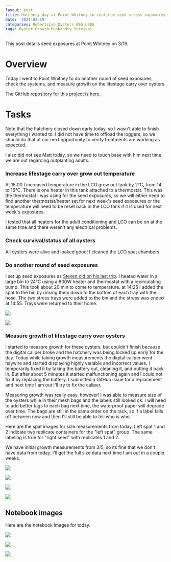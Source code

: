 ```yaml
---
layout: post
title: Hatchery day at Point Whitney to continue seed stress exposures 
date: '2024-03-19'
categories: RobertsLab_Oysters WSG_USDA
tags: Oyster Growth Husbandry Survival
---
```


This post details seed exposures at Point Whitney on 3/19. 

# Overview

Today I went to Point Whitney to do another round of seed exposures, check the systems, and measure growth on the lifestage carry over oysters. 

The GitHub [repository for this project is here](https://github.com/RobertsLab/project-gigas-carryover/tree/main/lifestage_carryover).  

# Tasks 

Note that the hatchery closed down early today, so I wasn't able to finish everything I wanted to. I did not have time to offload the loggers, so we should do that at our next opportunity to verify treatments are working as expected.  

I also did not see Matt today, so we need to touch base with him next time we are out regarding outplanting adults.  

### Increase lifestage carry over grow out temperature 

At 15:00 I increased temperature in the LCO grow out tank by 2°C, from 14 to 16°C. There is one heater in this tank attached to a thermostat. This was the thermostat I was using for the seed exposures, so we will either need to find another thermostat/heater set for next week's seed exposures or the temperature will need to be reset back in the LCO tank if it is used for next week's exposures. 

I tested that all heaters for the adult conditioning and LCO can be on at the same time and there weren't any electrical problems.  

### Check survival/status of all oysters 

All oysters were alive and looked good! I cleaned the LCO spat chambers. 

### Do another round of seed exposures 

I set up seed exposures as [Steven did on his last trip](https://sr320.github.io/tumbling-oysters/posts/sr320-11/). I heated water in a large bin to 24°C using a 800W heater and thermostat with a recirculating pump. This took about 20 min to come to temperature. at 14:25 I added the spat to the bin by rinsing them down to the bottom of each tray with the hose. The two stress trays were added to the bin and the stress was ended at 14:55. Trays were returned to their home. 

![](https://github.com/RobertsLab/project-gigas-carryover/blob/main/lifestage_carryover/data/size/notebook_images/20240319/racks.jpeg?raw=true)

![](https://github.com/RobertsLab/project-gigas-carryover/blob/main/lifestage_carryover/data/size/notebook_images/20240319/seed_exposure.jpeg?raw=true)

### Measure growth of lifestage carry over oysters 

I started to measure growth for these oysters, but couldn't finish because the digital caliper broke and the hatchery was being locked up early for the day. Today while taking growth measurements the digital caliper went haywire and started displaying highly variable and incorrect values. I temporarily fixed it by taking the battery out, cleaning it, and putting it back in. But after about 5 minutes it started malfunctioning again and I could not fix it by replacing the battery. I submitted a GitHub issue for a replacement and next time I am out I'll try to fix the caliper. 

Measuring growth was really easy, however! I was able to measure size of the oysters while in their mesh bags and the labels still looked ok. I will need to add better tags to each bag next time, the waterproof paper will degrade over time. The bags are still in the same order on the rack, so if a label falls off between now and then I'll still be able to tell who is who.  

Here are the spat images for size measurements from today. Left spat 1 and 2 indicate two replicate containers for the "left spat" group. The same labeling is true for "right seed" with replicates 1 and 2.  

We have initial growth measurements from 3/5, so its fine that we don't have data from today. I'll get the full size data next time I am out in a couple weeks.  

![](https://github.com/RobertsLab/project-gigas-carryover/blob/main/lifestage_carryover/data/size/notebook_images/20240319/20240319_leftspat_1_size.jpeg?raw=true)  

![](https://github.com/RobertsLab/project-gigas-carryover/blob/main/lifestage_carryover/data/size/notebook_images/20240319/20240319_leftspat_2_size.jpeg?raw=true) 

![](https://github.com/RobertsLab/project-gigas-carryover/blob/main/lifestage_carryover/data/size/notebook_images/20240319/20240319_rightspat_1_size.jpeg?raw=true)  

![](https://github.com/RobertsLab/project-gigas-carryover/blob/main/lifestage_carryover/data/size/notebook_images/20240319/20240319_rightspat_2_size.jpeg?raw=true) 

## Notebook images

Here are the notebook images for today.  

![](https://github.com/RobertsLab/project-gigas-carryover/blob/main/lifestage_carryover/data/size/notebook_images/20240319/20240319_notebook_1.jpeg?raw=true)  

![](https://github.com/RobertsLab/project-gigas-carryover/blob/main/lifestage_carryover/data/size/notebook_images/20240319/20240319_notebook_2.jpeg?raw=true)  

![](https://github.com/RobertsLab/project-gigas-carryover/blob/main/lifestage_carryover/data/size/notebook_images/20240319/20240319_notebook_3.jpeg?raw=true)  




